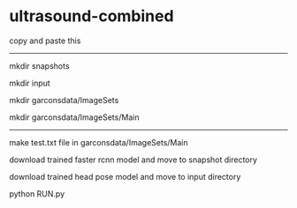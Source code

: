 # ultrasound-combined

copy and paste this

______________________________

mkdir snapshots

mkdir input

mkdir garconsdata/ImageSets

mkdir garconsdata/ImageSets/Main
______________________________

make test.txt file in garconsdata/ImageSets/Main

download trained faster rcnn model and move to snapshot directory


download trained head pose model and move to input directory


python RUN.py
